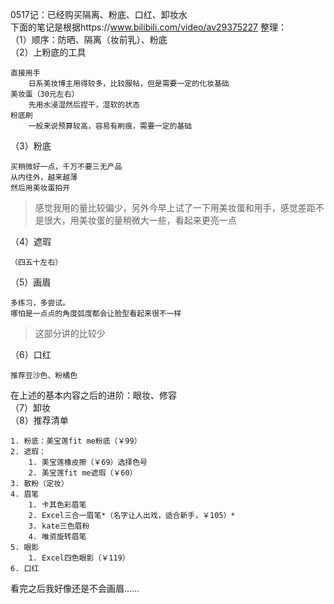 0517记：已经购买隔离、粉底、口红、卸妆水  
下面的笔记是根据https://www.bilibili.com/video/av29375227 整理：  
（1）顺序：防晒、隔离（妆前乳）、粉底  
（2）上粉底的工具  

	直接用手  
		日系美妆博主用得较多，比较服帖，但是需要一定的化妆基础
	美妆蛋（30元左右）  
		先用水浸湿然后捏干，湿软的状态
	粉底刷  
		一般来说预算较高，容易有刷痕，需要一定的基础  

（3）粉底  

	买稍微好一点，千万不要三无产品  
	从内往外，越来越薄  
	然后用美妆蛋拍开  
>感觉我用的量比较偏少，另外今早上试了一下用美妆蛋和用手，感觉差距不是很大，用美妆蛋的量稍微大一些，看起来更亮一点

（4）遮瑕  

	（四五十左右）  

（5）画眉  

	多练习，多尝试。
	哪怕是一点点的角度弧度都会让脸型看起来很不一样
>这部分讲的比较少

（6）口红  

	推荐豆沙色、粉橘色  
在上述的基本内容之后的进阶：眼妆、修容  
（7）卸妆  
（8）推荐清单  

	1. 粉底：美宝莲fit me粉底（￥99）
	2. 遮瑕：
		1. 美宝莲橡皮擦（￥69）选择色号
		2. 美宝莲fit me遮瑕（￥60）
	3. 散粉（定妆）
	4. 眉笔
		1. 卡其色彩眉笔
		2. Excel三合一眉笔*（名字让人出戏，适合新手，￥105）*
		3. kate三色眉粉
		4. 唯资旋转眉笔
	5. 眼影
		1. Excel四色眼影（￥119）
	6. 口红  

看完之后我好像还是不会画眉……
